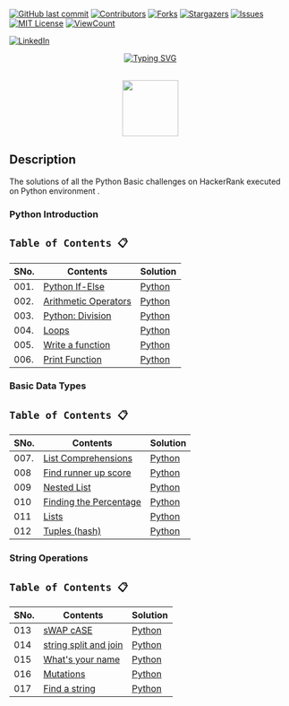 <!-- PROJECT SHIELDS -->
<!--
*** I'm using markdown "reference style" links for readability.
*** Reference links are enclosed in brackets [ ] instead of parentheses ( ).
*** See the bottom of this document for the declaration of the reference variables
*** for contributors-url, forks-url, etc. This is an optional, concise syntax you may use.
*** https://www.markdownguide.org/basic-syntax/#reference-style-links
-->

[![GitHub last commit][commit-shield]][commit-url]
[![Contributors][contributors-shield]][contributors-url]
[![Forks][forks-shield]][forks-url]
[![Stargazers][stars-shield]][stars-url]
[![Issues][issues-shield]][issues-url]
[![MIT License][license-shield]][license-url]
[![ViewCount][view-shield]][view-url]

[![LinkedIn][linkedin-shield]][linkedin-url]

<p align="center"><a href="https://git.io/typing-svg"><img src="https://readme-typing-svg.demolab.com?font=Fira+Code&pause=1000&color=FFFFFF&background=000000&center=true&vCenter=true&width=435&lines=Python+Hacker+Rank" alt="Typing SVG" /></a>
</p>

<p align="center">  
	<br>
	<a href="https://https://www.hackerrank.com/gowthamdongari">
        <img height=100 src="https://user-images.githubusercontent.com/1194257/65596422-1cef2080-df97-11e9-9abb-a225204d1805.png"> 
    </a>
    <br>
</p>

## Description
The solutions of all the Python Basic challenges on HackerRank executed on Python environment .

### Python Introduction

## `Table of Contents 📋`
| **SNo.**  | **Contents**                              | **Solution** |
|-----------|-------------------------------------------|--------------------|
| 001.        | [Python If-Else](https://www.hackerrank.com/challenges/py-if-else/problem) | [Python](https://github.com/gowthamdongari/Python-Hacker-Rank/blob/145f1537dd947fea0322af3baa1ff539297feb3b/1.%20Python%20Introduction%20(1%20to%206)/1.%20If_Else.py)  |
| 002.        | [Arithmetic Operators](https://www.hackerrank.com/challenges/python-arithmetic-operators/problem) | [Python](https://github.com/gowthamdongari/Python-Hacker-Rank/blob/145f1537dd947fea0322af3baa1ff539297feb3b/1.%20Python%20Introduction%20(1%20to%206)/2.%20Airthmetic%20Operators.py)  |
| 003.        | [Python: Division](https://www.hackerrank.com/challenges/python-division/problem) | [Python](https://github.com/gowthamdongari/Python-Hacker-Rank/blob/145f1537dd947fea0322af3baa1ff539297feb3b/1.%20Python%20Introduction%20(1%20to%206)/3.%20Division.py)  |
| 004.        | [Loops](https://www.hackerrank.com/challenges/python-loops/problem) | [Python](https://github.com/gowthamdongari/Python-Hacker-Rank/blob/145f1537dd947fea0322af3baa1ff539297feb3b/1.%20Python%20Introduction%20(1%20to%206)/4.%20Loops.py) |
| 005.        | [Write a function](https://www.hackerrank.com/challenges/write-a-function/problem) | [Python](https://github.com/gowthamdongari/Python-Hacker-Rank/blob/145f1537dd947fea0322af3baa1ff539297feb3b/1.%20Python%20Introduction%20(1%20to%206)/5.%20Write%20a%20function%20(Leap_yr).py)  | 
| 006.        | [Print Function](https://www.hackerrank.com/challenges/python-print/problem) | [Python](https://github.com/gowthamdongari/Python-Hacker-Rank/blob/145f1537dd947fea0322af3baa1ff539297feb3b/1.%20Python%20Introduction%20(1%20to%206)/6.%20Print_Function.py) |


### Basic Data Types

## `Table of Contents 📋`
| **SNo.**  | **Contents**                              | **Solution** |
|-----------|-------------------------------------------|--------------------|
| 007.        | [List Comprehensions](https://www.hackerrank.com/challenges/list-comprehensions/problem) | [Python](https://github.com/gowthamdongari/Python-Hacker-Rank/blob/79399b7f5fb834395090c292a844fbf6bfef33a1/2.%20Basic%20Data%20Types%20(6%20to%2012)/7.%20List%20Comprehension.py)  |
| 008       | [Find runner up score](https://www.hackerrank.com/challenges/find-second-maximum-number-in-a-list/problem)  | [Python](https://github.com/gowthamdongari/Python-Hacker-Rank/blob/559a5fa0918e48a39fddf59d9dfe1ae1762fbb9b/2.%20Basic%20Data%20Types%20(6%20to%2012)/008.%20Find_runner_up_score.py)  |
| 009       | [Nested List](https://www.hackerrank.com/challenges/nested-list/problem)  | [Python](https://github.com/gowthamdongari/Python-Hacker-Rank/blob/559a5fa0918e48a39fddf59d9dfe1ae1762fbb9b/2.%20Basic%20Data%20Types%20(6%20to%2012)/009.%20Nested_list.py)  |
| 010       | [Finding the Percentage](https://www.hackerrank.com/challenges/finding-the-percentage/problem)  | [Python](https://github.com/gowthamdongari/Python-Hacker-Rank/blob/559a5fa0918e48a39fddf59d9dfe1ae1762fbb9b/2.%20Basic%20Data%20Types%20(6%20to%2012)/010.%20Finding_the_Percentage.py)  |
| 011       | [Lists](https://www.hackerrank.com/challenges/python-lists/problem)  | [Python](https://github.com/gowthamdongari/Python-Hacker-Rank/blob/559a5fa0918e48a39fddf59d9dfe1ae1762fbb9b/2.%20Basic%20Data%20Types%20(6%20to%2012)/011.%20Lists.py)  |
| 012       | [Tuples (hash)](https://www.hackerrank.com/challenges/python-tuples/problem)  | [Python](https://github.com/gowthamdongari/Python-Hacker-Rank/blob/559a5fa0918e48a39fddf59d9dfe1ae1762fbb9b/2.%20Basic%20Data%20Types%20(6%20to%2012)/012.%20Tuples%20(hash).py)  |



### String Operations

## `Table of Contents 📋`
| **SNo.**  | **Contents**                              | **Solution** |
|-----------|-------------------------------------------|--------------------|
| 013       | [sWAP cASE](https://www.hackerrank.com/challenges/swap-case/problem) | [Python](https://github.com/gowthamdongari/Python-Hacker-Rank/blob/79399b7f5fb834395090c292a844fbf6bfef33a1/3.%20Strings%20Operations%20(13%20to%2025)/13.%20sWAP%20cASE.py)  |
| 014       | [string split and join](https://www.hackerrank.com/challenges/python-string-split-and-join/problem)  | [Python](https://github.com/gowthamdongari/Python-Hacker-Rank/blob/559a5fa0918e48a39fddf59d9dfe1ae1762fbb9b/3.%20Strings%20Operations%20(13%20to%2025)/014.%20String%20Split%20and%20Join.py)  |
| 015       | [What's your name](https://www.hackerrank.com/challenges/whats-your-name/problem)  | [Python](https://github.com/gowthamdongari/Python-Hacker-Rank/blob/559a5fa0918e48a39fddf59d9dfe1ae1762fbb9b/3.%20Strings%20Operations%20(13%20to%2025)/015.%20What's%20your%20name%20(printing%20first%20last).py)  |
| 016       | [Mutations](https://www.hackerrank.com/challenges/python-mutations/problem)  | [Python](https://github.com/gowthamdongari/Python-Hacker-Rank/blob/559a5fa0918e48a39fddf59d9dfe1ae1762fbb9b/3.%20Strings%20Operations%20(13%20to%2025)/016.%20Mutations.py)  |
| 017       | [Find a string](https://www.hackerrank.com/challenges/find-a-string/problem)  | [Python](https://github.com/gowthamdongari/Python-Hacker-Rank/blob/559a5fa0918e48a39fddf59d9dfe1ae1762fbb9b/3.%20Strings%20Operations%20(13%20to%2025)/017.%20Find%20a%20string%20(substring).py)  |




<!-- MARKDOWN LINKS & IMAGES -->
<!-- https://www.markdownguide.org/basic-syntax/#reference-style-links -->
[contributors-shield]: https://img.shields.io/github/contributors/gowthamdongari/Python-Hacker-Rank.svg?style=for-the-badge
[contributors-url]: https://github.com/gowthamdongari/Python-Hacker-Rank/graphs/contributors
[forks-shield]: https://img.shields.io/github/forks/gowthamdongari/Python-Hacker-Rank.svg?style=for-the-badge
[forks-url]: https://github.com/gowthamdongari/Python-Hacker-Rank/network/members
[stars-shield]: https://img.shields.io/github/stars/gowthamdongari/Python-Hacker-Rank.svg?style=for-the-badge
[stars-url]: https://github.com/gowthamdongari/Python-Hacker-Rank/stargazers
[issues-shield]: https://img.shields.io/github/issues/gowthamdongari/Python-Hacker-Rank.svg?style=for-the-badge
[issues-url]: https://github.com/gowthamdongari/Python-Hacker-Rank/issues
[license-shield]: https://img.shields.io/github/license/gowthamdongari/Python-Hacker-Rank.svg?style=for-the-badge
[license-url]: https://github.com/gowthamdongari/Python-Hacker-Rank/blob/master/LICENSE.txt
[linkedin-shield]: https://img.shields.io/badge/-LinkedIn-black.svg?style=for-the-badge&logo=linkedin&colorB=555
[linkedin-url]: https://www.linkedin.com/in/gowthamdongari/
[commit-shield]: https://img.shields.io/github/last-commit/gowthamdongari/Python-Hacker-Rank.svg?style=for-the-badge
[commit-url]: https://img.shields.io/github/last-commit/gowthamdongari/Python-Hacker-Rank
[view-shield]: https://img.shields.io/github/watchers/gowthamdongari/Python-Hacker-Rank.svg?style=for-the-badge
[view-url]: https://views.whatilearened.today/views/github/gowthamdongari/Python-Hacker-Rank.svg?cache=remove
